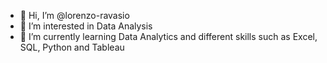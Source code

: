 - 👋 Hi, I’m @lorenzo-ravasio
- 👀 I’m interested in Data Analysis
- 🌱 I’m currently learning Data Analytics and different skills such as Excel, SQL, Python and Tableau

<!---
lorenzo-ravasio/lorenzo-ravasio is a ✨ special ✨ repository because its `README.md` (this file) appears on your GitHub profile.
You can click the Preview link to take a look at your changes.
--->
